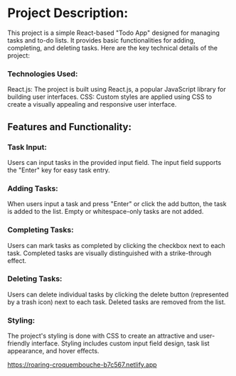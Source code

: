 # Project Description:

This project is a simple React-based "Todo App" designed for managing tasks and to-do lists. It provides basic functionalities for adding, completing, and deleting tasks. Here are the key technical details of the project:

### Technologies Used:

React.js: The project is built using React.js, a popular JavaScript library for building user interfaces.
CSS: Custom styles are applied using CSS to create a visually appealing and responsive user interface.

## Features and Functionality:

### Task Input:

Users can input tasks in the provided input field.
The input field supports the "Enter" key for easy task entry.

### Adding Tasks:

When users input a task and press "Enter" or click the add button, the task is added to the list.
Empty or whitespace-only tasks are not added.

### Completing Tasks:

Users can mark tasks as completed by clicking the checkbox next to each task.
Completed tasks are visually distinguished with a strike-through effect.

### Deleting Tasks:

Users can delete individual tasks by clicking the delete button (represented by a trash icon) next to each task.
Deleted tasks are removed from the list.

### Styling:

The project's styling is done with CSS to create an attractive and user-friendly interface.
Styling includes custom input field design, task list appearance, and hover effects.

https://roaring-croquembouche-b7c567.netlify.app
